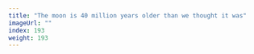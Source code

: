 ```yaml
---
title: "The moon is 40 million years older than we thought it was"
imageUrl: ""
index: 193
weight: 193
---
```

